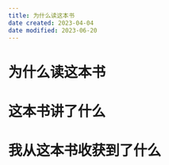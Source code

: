 ```yaml
---
title: 为什么读这本书
date created: 2023-04-04
date modified: 2023-06-20
---
```


# 为什么读这本书

# 这本书讲了什么

# 我从这本书收获到了什么
